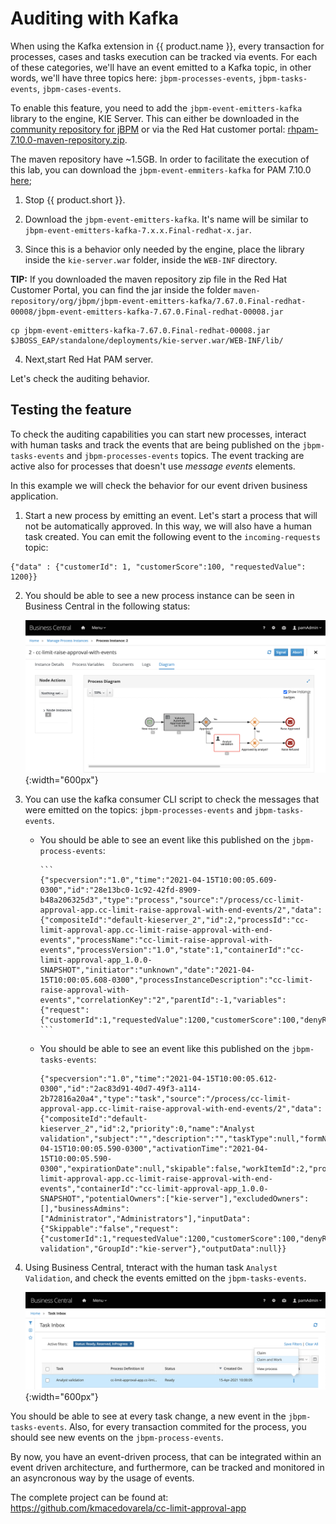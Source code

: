 # Auditing with Kafka

When using the Kafka extension in {{ product.name }}, every transaction for processes, cases and tasks execution can be tracked via events. For each of these categories, we'll have an event emitted to a Kafka topic, in other words, we'll have three topics here: `jbpm-processes-events`, `jbpm-tasks-events`, `jbpm-cases-events`.

To enable this feature, you need to add the `jbpm-event-emitters-kafka` library to the engine, KIE Server. This can either be downloaded in the [community repository for jBPM](https://search.maven.org/artifact/org.jbpm/jbpm-event-emitters-kafka/) or via the Red Hat customer portal: [rhpam-7.10.0-maven-repository.zip](https://access.redhat.com/jbossnetwork/restricted/listSoftware.html?downloadType=distributions&product=rhpam&version=7.10.0).

The maven repository have ~1.5GB. In order to facilitate the execution of this lab, you can download the `jbpm-event-emmiters-kafka` for PAM 7.10.0 [here](https://drive.google.com/file/d/1kKnhGMj1Z691vXGanQkgLfGkfGXXmKa7/view?usp=sharing);

1. Stop {{ product.short }}.

2. Download the `jbpm-event-emitters-kafka`. It's name will be similar to `jbpm-event-emitters-kafka-7.x.x.Final-redhat-x.jar`.

3. Since this is a behavior only needed by the engine, place the library inside the `kie-server.war` folder, inside the `WEB-INF` directory.

**TIP:** If you downloaded the maven repository zip file in the Red Hat Customer Portal, you can find the jar inside the folder `maven-repository/org/jbpm/jbpm-event-emitters-kafka/7.67.0.Final-redhat-00008/jbpm-event-emitters-kafka-7.67.0.Final-redhat-00008.jar`

~~~shell
cp jbpm-event-emitters-kafka-7.67.0.Final-redhat-00008.jar $JBOSS_EAP/standalone/deployments/kie-server.war/WEB-INF/lib/
~~~

4. Next,start Red Hat PAM server.

Let's check the auditing behavior. 

## Testing the feature

To check the auditing capabilities you can start new processes, interact with human tasks and track the events that are being published on the `jbpm-tasks-events` and `jbpm-processes-events` topics. The event tracking are active also for processes that doesn't use _message events_ elements.

In this example we will check the behavior for our event driven business application.

1. Start a new process by emitting an event. Let's start a process that will not be automatically approved. In this way, we will also have a human task created. You can emit the following event to the `incoming-requests` topic:

```
{"data" : {"customerId": 1, "customerScore":100, "requestedValue": 1200}}
```

2. You should be able to see a new process instance can be seen in Business Central in the following status:

	![](../images/business_automation/bam_kafka/active-human-task-process.png){:width="600px"}

3. You can use the kafka consumer CLI script to check the messages that were emitted on the topics: `jbpm-processes-events` and `jbpm-tasks-events`. 
 
	  * You should be able to see an event like this published on the `jbpm-process-events`: 
	  	
		  	```
		  	{"specversion":"1.0","time":"2021-04-15T10:00:05.609-0300","id":"28e13bc0-1c92-42fd-8909-b48a206325d3","type":"process","source":"/process/cc-limit-approval-app.cc-limit-raise-approval-with-end-events/2","data":{"compositeId":"default-kieserver_2","id":2,"processId":"cc-limit-approval-app.cc-limit-raise-approval-with-end-events","processName":"cc-limit-raise-approval-with-events","processVersion":"1.0","state":1,"containerId":"cc-limit-approval-app_1.0.0-SNAPSHOT","initiator":"unknown","date":"2021-04-15T10:00:05.608-0300","processInstanceDescription":"cc-limit-raise-approval-with-events","correlationKey":"2","parentId":-1,"variables":{"request":{"customerId":1,"requestedValue":1200,"customerScore":100,"denyReason":null},"approval":false,"initiator":"unknown"}}}
		  	```
	  * You should be able to see an event like this published on the `jbpm-tasks-events`: 
	  
		  ```
		  {"specversion":"1.0","time":"2021-04-15T10:00:05.612-0300","id":"2ac83d91-40d7-49f3-a114-2b72816a20a4","type":"task","source":"/process/cc-limit-approval-app.cc-limit-raise-approval-with-end-events/2","data":{"compositeId":"default-kieserver_2","id":2,"priority":0,"name":"Analyst validation","subject":"","description":"","taskType":null,"formName":"Task","status":"Ready","actualOwner":null,"createdBy":null,"createdOn":"2021-04-15T10:00:05.590-0300","activationTime":"2021-04-15T10:00:05.590-0300","expirationDate":null,"skipable":false,"workItemId":2,"processInstanceId":2,"parentId":-1,"processId":"cc-limit-approval-app.cc-limit-raise-approval-with-end-events","containerId":"cc-limit-approval-app_1.0.0-SNAPSHOT","potentialOwners":["kie-server"],"excludedOwners":[],"businessAdmins":["Administrator","Administrators"],"inputData":{"Skippable":"false","request":{"customerId":1,"requestedValue":1200,"customerScore":100,"denyReason":null},"TaskName":"Task","NodeName":"Analyst validation","GroupId":"kie-server"},"outputData":null}}
		  ```

4. Using Business Central, tnteract with the human task `Analyst Validation`, and check the events emitted on the `jbpm-tasks-events`.

	![](../images/business_automation/bam_kafka/bc-task-inbox.png){:width="600px"} 

You should be able to see at every task change, a new event in the `jbpm-tasks-events`. Also, for every transaction commited for the process, you should see new events on the `jbpm-process-events`.

By now, you have an event-driven process, that can be integrated within an event driven architecture, and furthermore, can be tracked and monitored in an asyncronous way by the usage of events. 


The complete project can be found at: https://github.com/kmacedovarela/cc-limit-approval-app
